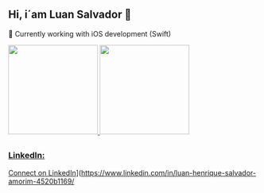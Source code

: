 ## Hi, i´am Luan Salvador 👋
🔭 Currently working with iOS development (Swift)

<div>
  <a href="https://github.com/luansalvador">
  <img height="180em" src="https://github-readme-stats.vercel.app/api?username=luansalvador&show_icons=true&theme=dracula&include_all_commits=true&count_private=true"/>
  <img height="180em" src="https://github-readme-stats.vercel.app/api/top-langs/?username=luansalvador&layout=compact&langs_count=7&theme=dracula"/>
</div>

  ##
  
### LinkedIn: 
[Connect on LinkedIn](https://img.shields.io/badge/--linkedin?label=LinkedIn&logo=LinkedIn&style=social)](https://www.linkedin.com/in/luan-henrique-salvador-amorim-4520b1169/





